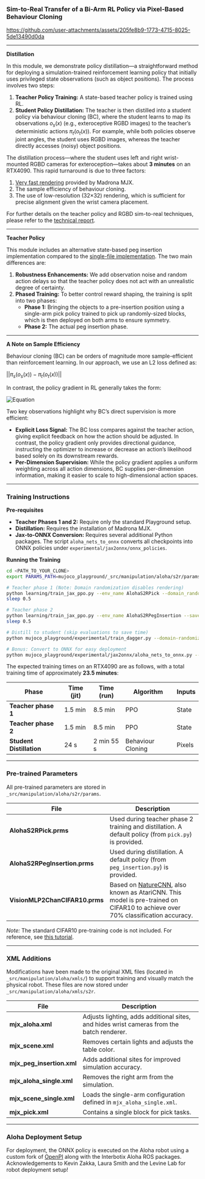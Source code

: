 ### Sim-to-Real Transfer of a Bi-Arm RL Policy via Pixel-Based Behaviour Cloning

https://github.com/user-attachments/assets/205fe8b9-1773-4715-8025-5de13490d0da

---

**Distillation**

In this module, we demonstrate policy distillation—a straightforward method for deploying a simulation-trained reinforcement learning policy that initially uses privileged state observations (such as object positions). The process involves two steps: 

1. **Teacher Policy Training:** A state-based teacher policy is trained using RL.
2. **Student Policy Distillation:** The teacher is then distilled into a student policy via behaviour cloning (BC), where the student learns to map its observations $o_s(x)$ (e.g., exteroceptive RGBD images) to the teacher’s deterministic actions $\pi_t(o_t(x))$. For example, while both policies observe joint angles, the student uses RGBD images, whereas the teacher directly accesses (noisy) object positions.

The distillation process—where the student uses left and right wrist-mounted RGBD cameras for exteroception—takes about **3 minutes** on an RTX4090. This rapid turnaround is due to three factors:

1. [Very fast rendering](https://github.com/google-deepmind/mujoco_playground/blob/main/mujoco_playground/experimental/madrona_benchmarking/figures/cartpole_benchmark_full.png) provided by Madrona MJX.
2. The sample efficiency of behaviour cloning.
3. The use of low-resolution (32×32) rendering, which is sufficient for precise alignment given the wrist camera placement.

For further details on the teacher policy and RGBD sim-to-real techniques, please refer to the [technical report](https://docs.google.com/presentation/d/1v50Vg-SJdy5HV5JmPHALSwph9mcVI2RSPRdrxYR3Bkg/edit?usp=sharing).

---

**Teacher Policy**

This module includes an alternative state-based peg insertion implementation compared to the [single-file implementation](https://github.com/google-deepmind/mujoco_playground/blob/main/mujoco_playground/_src/manipulation/aloha/single_peg_insertion.py). The two main differences are:

1. **Robustness Enhancements:** We add observation noise and random action delays so that the teacher policy does not act with an unrealistic degree of certainty.
2. **Phased Training:** To better control reward shaping, the training is split into two phases:
   - **Phase 1:** Bringing the objects to a pre-insertion position using a single-arm pick policy trained to pick up randomly-sized blocks, which is then deployed on both arms to ensure symmetry.
   - **Phase 2:** The actual peg insertion phase.

---

**A Note on Sample Efficiency**

Behaviour cloning (BC) can be orders of magnitude more sample-efficient than reinforcement learning. In our approach, we use an L2 loss defined as:

$|| \pi_s(o_s(x)) - \pi_t(o_t(x)) ||$

In contrast, the policy gradient in RL generally takes the form:

![Equation](https://latex.codecogs.com/svg.latex?\nabla_\theta%20J(\theta)%20=%20\mathbb{E}_{\tau%20\sim%20\theta}%20\left[\sum_t%20\nabla_\theta%20\log%20\pi_\theta(a_t%20|%20s_t)%20R(\tau)\right])

Two key observations highlight why BC’s direct supervision is more efficient:

- **Explicit Loss Signal:** The BC loss compares against the teacher action, giving explicit feedback on how the action should be adjusted. In contrast, the policy gradient only provides directional guidance, instructing the optimizer to increase or decrease an action’s likelihood based solely on its downstream rewards.
- **Per-Dimension Supervision:** While the policy gradient applies a uniform weighting across all action dimensions, BC supplies per-dimension information, making it easier to scale to high-dimensional action spaces.

---

### Training Instructions

**Pre-requisites**

- **Teacher Phases 1 and 2:** Require only the standard Playground setup.
- **Distillation:** Requires the installation of Madrona MJX.
- **Jax-to-ONNX Conversion:** Requires several additional Python packages. The script `aloha_nets_to_onnx` converts all checkpoints into ONNX policies under `experimental/jax2onnx/onnx_policies`.

**Running the Training**

```bash
cd <PATH_TO_YOUR_CLONE>
export PARAMS_PATH=mujoco_playground/_src/manipulation/aloha/s2r/params

# Teacher phase 1 (Note: Domain randomization disables rendering)
python learning/train_jax_ppo.py --env_name AlohaS2RPick --domain_randomization --norender_final_policy --save_params_path $PARAMS_PATH/AlohaS2RPick.prms
sleep 0.5

# Teacher phase 2
python learning/train_jax_ppo.py --env_name AlohaS2RPegInsertion --save_params_path $PARAMS_PATH/AlohaS2RPegInsertion.prms
sleep 0.5

# Distill to student (skip evaluations to save time)
python mujoco_playground/experimental/train_dagger.py --domain-randomization --num-evals 0 --print-loss

# Bonus: Convert to ONNX for easy deployment
python mujoco_playground/experimental/jax2onnx/aloha_nets_to_onnx.py --checkpoint_path <YOUR_DISTILL_CHECKPOINT_DIR>
```

The expected training times on an RTX4090 are as follows, with a total training time of approximately **23.5 minutes**:

| Phase                     | Time (jit) | Time (run) | Algorithm           | Inputs |
|---------------------------|------------|------------|---------------------|--------|
| **Teacher phase 1**       | 1.5 min   | 8.5 min    | PPO                 | State  |
| **Teacher phase 2**       | 1.5 min   | 8.5 min    | PPO                 | State  |
| **Student Distillation**  | 24 s      | 2 min 55 s | Behaviour Cloning   | Pixels |

---

### Pre-trained Parameters

All pre-trained parameters are stored in `_src/manipulation/aloha/s2r/params`.

| File                         | Description                                                                                                                                           |
|------------------------------|-------------------------------------------------------------------------------------------------------------------------------------------------------|
| **AlohaS2RPick.prms**        | Used during teacher phase 2 training and distillation. A default policy (from `pick.py`) is provided.                                                 |
| **AlohaS2RPegInsertion.prms**| Used during distillation. A default policy (from `peg_insertion.py`) is provided.                                                                    |
| **VisionMLP2ChanCIFAR10.prms** | Based on [NatureCNN](https://github.com/google/brax/blob/241f9bc5bbd003f9cfc9ded7613388e2fe125af6/brax/training/networks.py#L153), also known as AtariCNN. This model is pre-trained on CIFAR10 to achieve over 70% classification accuracy. |

*Note:* The standard CIFAR10 pre-training code is not included. For reference, see [this tutorial](https://uvadlc-notebooks.readthedocs.io/en/latest/tutorial_notebooks/JAX/tutorial5/Inception_ResNet_DenseNet.html).

---

### XML Additions

Modifications have been made to the original XML files (located in `_src/manipulation/aloha/xmls/`) to support training and visually match the physical robot. These files are now stored under `_src/manipulation/aloha/xmls/s2r`.

| File                  | Description                                                                                                       |
|-----------------------|-------------------------------------------------------------------------------------------------------------------|
| **mjx_aloha.xml**     | Adjusts lighting, adds additional sites, and hides wrist cameras from the batch renderer.                         |
| **mjx_scene.xml**     | Removes certain lights and adjusts the table color.                                                              |
| **mjx_peg_insertion.xml** | Adds additional sites for improved simulation accuracy.                                                      |
| **mjx_aloha_single.xml** | Removes the right arm from the simulation.                                                                     |
| **mjx_scene_single.xml** | Loads the single-arm configuration defined in `mjx_aloha_single.xml`.                                           |
| **mjx_pick.xml**      | Contains a single block for pick tasks.                                                                            |

---

### Aloha Deployment Setup

For deployment, the ONNX policy is executed on the Aloha robot using a custom fork of [OpenPI](https://github.com/Physical-Intelligence/openpi) along with the Interbotix Aloha ROS packages. Acknowledgements to Kevin Zakka, Laura Smith and the Levine Lab for robot deployment setup!
